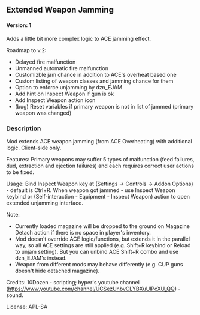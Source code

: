 ## Extended Weapon Jamming

#### Version: 1

Adds a little bit more complex logic to ACE jamming effect.

Roadmap to v.2:
- Delayed fire malfunction
- Unmanned automatic fire malfunction
- Customizble jam chance in addition to ACE's overheat based one
- Custom listing of weapon classes and jamming chance for them
- Option to enforce unjamming by dzn_EJAM
- Add hint on Inspect Weapon if gun is ok
- Add Inspect Weapon action icon
- (bug) Reset variables if primary weapon is not in list of jammed (primary weapon was changed)

### Description

Mod extends ACE weapon jamming (from ACE Overheating) with additional logic. 
Client-side only.

Features:
Primary weapons may suffer 5 types of malfunction (feed failures, dud, extraction and ejection failures) and each requires correct user actions to be fixed.

Usage:
Bind Inspect Weapon key at (Settings -> Controls -> Addon Options) - default is Ctrl+R.
When weapon got jammed - use Inspect Weapon keybind or (Self-interaction - Equipment - Inspect Weapon) action to open extended unjamming interface.

Note:
- Currently loaded magazine will be dropped to the ground on Magazine Detach action if there is no space in player's inventory.
- Mod doesn't override ACE logic/functions, but extends it in the parallel way, so all ACE settings are still applied (e.g. Shift+R keybind or Reload to unjam setting). But you can unbind ACE Shift+R combo and use dzn_EJAM's instead.
- Weapon from different mods may behave differently (e.g. CUP guns doesn't hide detached magazine).

Credits:
10Dozen - scripting;
hyper's youtube channel (https://www.youtube.com/channel/UCSezUnbvCLYBXuUlPcXU_QQ) - sound.

License: APL-SA
